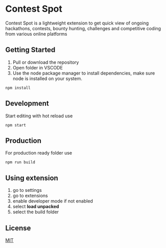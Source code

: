 # Contest Spot

Contest Spot is a lightweight extension to get quick view of ongoing hackathons, contests, bounty hunting, challenges and competitive coding from various online platforms

## Getting Started
1. Pull or download the repository
2. Open folder in VSCODE
3. Use the node package manager to install dependencies, make sure node is installed on your system.

```node
npm install
```

## Development
Start editing with hot reload use
```node
npm start
```
## Production
For production ready folder use
```node
npm run build
```
## Using extension
1. go to settings
2. go to extensions
3. enable developer mode if not enabled
4. select **load unpacked**
5. select the build folder

## License
[MIT](https://choosealicense.com/licenses/mit/)